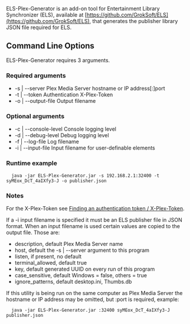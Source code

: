 ELS-Plex-Generator is an add-on tool for Entertainment Library Synchronizer (ELS),
available at [https://github.com/GrokSoft/ELS](https://github.com/GrokSoft/ELS), that generates the publisher library
JSON file required for ELS.

## Command Line Options
ELS-Plex-Generator requires 3 arguments.

### Required arguments                                                                                           
  * -s | --server Plex Media Server hostname or IP address[:]port                                               
  * -t | --token Authentication X-Plex-Token                                                                    
  * -o | --output-file Output filename                                                                          

### Optional arguments                                                                                           
  * -c | --console-level Console logging level                                                                  
  * -d | --debug-level Debug logging level                                                                      
  * -f | --log-file Log filename                                                                                
  * -i | --input-file Input filename for user-definable elements                                                

### Runtime example
```                                                                                             
  java -jar ELS-Plex-Generator.jar -s 192.168.2.1:32400 -t syMEox_DcT_4aIXfy3-J -o publisher.json
```             

### Notes
For the X-Plex-Token see [Finding an authentication token / X-Plex-Token](https://support.plex.tv/articles/204059436-finding-an-authentication-token-x-plex-token/).

If a -i input filename is specified it must be an ELS publisher file in JSON format. When an
input filename is used certain values are copied to the output file. Those are:
 * description, default Plex Media Server name
 * host, default the -s | --server argument to this program
 * listen, if present, no default
 * terminal_allowed, default true
 * key, default generated UUID on every run of this program
 * case_sensitive, default Windows = false, others = true
 * ignore_patterns, default desktop.ini, Thumbs.db

If this utility is being run on the same computer as Plex Media Server the hostname or IP address
may be omitted, but :port is required, example:
```
  java -jar ELS-Plex-Generator.jar :32400 syMEox_DcT_4aIXfy3-J publisher.json
```
